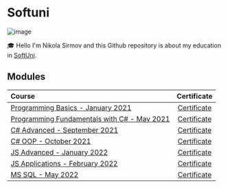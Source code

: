 
# Softuni

![image](https://camo.githubusercontent.com/982926c013b95556197bcba404465ffd3ad5ecdb0cd76ea87e6828348570ed7c/687474703a2f2f696e6e6f766174696f6e73746172746572626f782e62672f77702d636f6e74656e742f75706c6f6164732f323031362f30352f536f6674756e695f6c6f676f5f74726173706172656e742e706e67)&nbsp;

:mortar_board: Hello I'm Nikola Sirmov and this Github repository is about my education in [SoftUni](https://softuni.bg).

## Modules

| Course | Certificate |
|:-------------------------------------------------------------------------------------------------------------------|:---:|
| [Programming Basics - January 2021](https://softuni.bg/trainings/3199/programming-basics-with-csharp-january-2021) | [Certificate](https://softuni.bg/Certificates/Details/100323/6f3cc46c) |
| [Programming Fundamentals with C# - May 2021](https://softuni.bg/trainings/3365/csharp-fundamentals-may-2021)      | [Certificate](https://softuni.bg/certificates/details/111597/4e53d063) |
| [C# Advanced - September 2021](https://softuni.bg/trainings/3483/csharp-advanced-september-2021)                   | [Certificate](https://softuni.bg/certificates/details/114360/b112f7fd) |
| [C# OOP - October 2021](https://softuni.bg/trainings/3484/csharp-oop-october-2021)                                 | [Certificate](https://softuni.bg/certificates/details/120501/71d19e25) |
| [JS Advanced - January 2022](https://softuni.bg/trainings/3588/js-advanced-january-2022)                           | [Certificate](https://softuni.bg/certificates/details/126492/0542ef98) |
| [JS Applications - February 2022](https://softuni.bg/trainings/3589/js-applications-february-2022)                 | [Certificate](https://softuni.bg/certificates/details/130450/12e1b118) |
| [MS SQL - May 2022](https://softuni.bg/trainings/3714/ms-sql-may-2022)                                             | [Certificate](https://softuni.bg/certificates/details/134992/677a1df9) |
